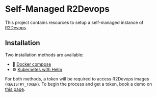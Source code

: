 # Self-Managed R2Devops

This project contains resources to setup a self-managed instance of
[R2Devops](https://r2devops.io/).

## Installation

Two installation methods are available:
- 🐳 [Docker compose](https://docs.r2devops.io/self-managed/docker-compose/)
- ☸️ [Kubernetes with Helm](https://docs.r2devops.io/self-managed/kubernetes/)

For both methods, a token will be required to access R2Devops images
(`REGISTRY_TOKEN`). To begin the process and get a token, book a demo on [this
page](https://r2devops.io/pricing).
